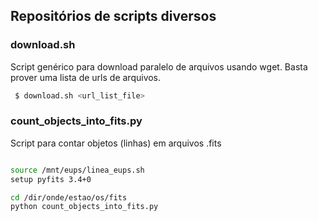 ## Repositórios de scripts diversos

### download.sh
Script genérico para download paralelo de arquivos usando wget. Basta prover uma lista de urls de arquivos.

```sh
 $ download.sh <url_list_file>

```

### count_objects_into_fits.py
Script para contar objetos (linhas) em arquivos .fits

```sh

source /mnt/eups/linea_eups.sh
setup pyfits 3.4+0

cd /dir/onde/estao/os/fits
python count_objects_into_fits.py

```
